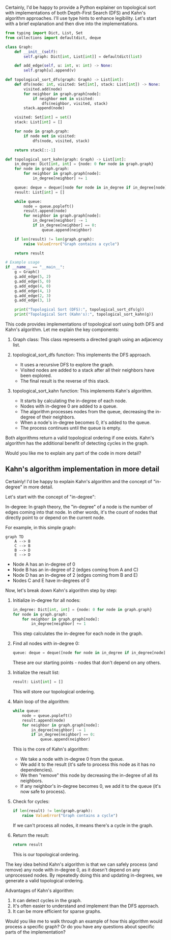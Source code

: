 Certainly, I'd be happy to provide a Python explainer on topological sort with implementations of both Depth-First Search (DFS) and Kahn's algorithm approaches. I'll use type hints to enhance legibility. Let's start with a brief explanation and then dive into the implementations.

```python
from typing import Dict, List, Set
from collections import defaultdict, deque

class Graph:
    def __init__(self):
        self.graph: Dict[int, List[int]] = defaultdict(list)

    def add_edge(self, u: int, v: int) -> None:
        self.graph[u].append(v)

def topological_sort_dfs(graph: Graph) -> List[int]:
    def dfs(node: int, visited: Set[int], stack: List[int]) -> None:
        visited.add(node)
        for neighbor in graph.graph[node]:
            if neighbor not in visited:
                dfs(neighbor, visited, stack)
        stack.append(node)

    visited: Set[int] = set()
    stack: List[int] = []

    for node in graph.graph:
        if node not in visited:
            dfs(node, visited, stack)

    return stack[::-1]

def topological_sort_kahn(graph: Graph) -> List[int]:
    in_degree: Dict[int, int] = {node: 0 for node in graph.graph}
    for node in graph.graph:
        for neighbor in graph.graph[node]:
            in_degree[neighbor] += 1

    queue: deque = deque([node for node in in_degree if in_degree[node] == 0])
    result: List[int] = []

    while queue:
        node = queue.popleft()
        result.append(node)
        for neighbor in graph.graph[node]:
            in_degree[neighbor] -= 1
            if in_degree[neighbor] == 0:
                queue.append(neighbor)

    if len(result) != len(graph.graph):
        raise ValueError("Graph contains a cycle")

    return result

# Example usage
if __name__ == "__main__":
    g = Graph()
    g.add_edge(5, 2)
    g.add_edge(5, 0)
    g.add_edge(4, 0)
    g.add_edge(4, 1)
    g.add_edge(2, 3)
    g.add_edge(3, 1)

    print("Topological Sort (DFS):", topological_sort_dfs(g))
    print("Topological Sort (Kahn's):", topological_sort_kahn(g))

```

This code provides implementations of topological sort using both DFS and Kahn's algorithm. Let me explain the key components:

1. Graph class: This class represents a directed graph using an adjacency list.

2. topological_sort_dfs function: This implements the DFS approach.

   - It uses a recursive DFS to explore the graph.
   - Visited nodes are added to a stack after all their neighbors have been explored.
   - The final result is the reverse of this stack.

3. topological_sort_kahn function: This implements Kahn's algorithm.
   - It starts by calculating the in-degree of each node.
   - Nodes with in-degree 0 are added to a queue.
   - The algorithm processes nodes from the queue, decreasing the in-degree of their neighbors.
   - When a node's in-degree becomes 0, it's added to the queue.
   - The process continues until the queue is empty.

Both algorithms return a valid topological ordering if one exists. Kahn's algorithm has the additional benefit of detecting cycles in the graph.

Would you like me to explain any part of the code in more detail?

## Kahn's algorithm implementation in more detail

Certainly! I'd be happy to explain Kahn's algorithm and the concept of "in-degree" in more detail.

Let's start with the concept of "in-degree":

In-degree:
In graph theory, the "in-degree" of a node is the number of edges coming into that node. In other words, it's the count of nodes that directly point to or depend on the current node.

For example, in this simple graph:

```mermaid
graph TD
    A --> B
    C --> B
    B --> D
    E --> D

```

- Node A has an in-degree of 0
- Node B has an in-degree of 2 (edges coming from A and C)
- Node D has an in-degree of 2 (edges coming from B and E)
- Nodes C and E have in-degrees of 0

Now, let's break down Kahn's algorithm step by step:

1. Initialize in-degree for all nodes:

   ```python
   in_degree: Dict[int, int] = {node: 0 for node in graph.graph}
   for node in graph.graph:
       for neighbor in graph.graph[node]:
           in_degree[neighbor] += 1
   ```

   This step calculates the in-degree for each node in the graph.

2. Find all nodes with in-degree 0:

   ```python
   queue: deque = deque([node for node in in_degree if in_degree[node] == 0])
   ```

   These are our starting points - nodes that don't depend on any others.

3. Initialize the result list:

   ```python
   result: List[int] = []
   ```

   This will store our topological ordering.

4. Main loop of the algorithm:

   ```python
   while queue:
       node = queue.popleft()
       result.append(node)
       for neighbor in graph.graph[node]:
           in_degree[neighbor] -= 1
           if in_degree[neighbor] == 0:
               queue.append(neighbor)
   ```

   This is the core of Kahn's algorithm:

   - We take a node with in-degree 0 from the queue.
   - We add it to the result (it's safe to process this node as it has no dependencies).
   - We then "remove" this node by decreasing the in-degree of all its neighbors.
   - If any neighbor's in-degree becomes 0, we add it to the queue (it's now safe to process).

5. Check for cycles:

   ```python
   if len(result) != len(graph.graph):
       raise ValueError("Graph contains a cycle")
   ```

   If we can't process all nodes, it means there's a cycle in the graph.

6. Return the result:

   ```python
   return result
   ```

   This is our topological ordering.

The key idea behind Kahn's algorithm is that we can safely process (and remove) any node with in-degree 0, as it doesn't depend on any unprocessed nodes. By repeatedly doing this and updating in-degrees, we generate a valid topological ordering.

Advantages of Kahn's algorithm:

1. It can detect cycles in the graph.
2. It's often easier to understand and implement than the DFS approach.
3. It can be more efficient for sparse graphs.

Would you like me to walk through an example of how this algorithm would process a specific graph? Or do you have any questions about specific parts of the implementation?
